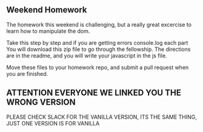  ## Weekend Homework 

The homework this weekend is challenging, but a really great excercise to learn
how to manipulate the dom.  

Take this step by step and if you are getting errors console.log each part
You will download this zip file to go through the fellowship.  The directions 
are in the readme, and you will write your javascript in the js file.

Move these files to your homework repo, and submit a pull request when you are
finished.


## ATTENTION EVERYONE WE LINKED YOU THE WRONG VERSION 
PLEASE CHECK SLACK FOR THE VANILLA VERSION, ITS THE SAME THING, JUST ONE VERSION IS 
FOR VANILLA

